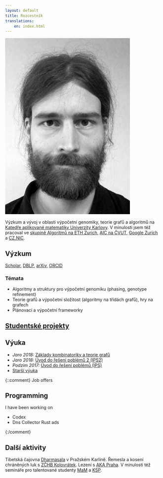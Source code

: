 ```yaml
---
layout: default
title: Rozcestník
translations:
    en: index.html
---
```


<img src="/style/gavento-m.jpg" class="index-portait-img">

Výzkum a vývoj v oblasti výpočetní genomiky, teorie grafů a algoritmů na
[Katedře aplikované matematiky Univerzity Karlovy](http://kam.mff.cuni.cz/).
V minulosti jsem též pracoval ve
[skupině Algoritmů na ETH Zurich](http://inf.ethz.ch/),
[AIC na ČVUT](http://cs.felk.cvut.cz/),
[Google Zurich](https://www.google.ch/) a
[CZ.NIC](http://nic.cz/).

## Výzkum

[<i class="ai black ai-google-scholar"></i> Scholar](https://scholar.google.com/citations?user=WeCJARQAAAAJ),
[<i class="ai black ai-dblp"></i> DBLP](http://dblp.uni-trier.de/pers/hd/g/Gavenciak:Tomas),
[<i class="ai black ai-arxiv"></i> arXiv](https://arxiv.org/find/all/1/au:+Gavenciak_T/0/1/0/all/0/),
[<i class="ai black ai-orcid"></i> ORCID](https://orcid.org/0000-0003-1119-2426) 

### Témata

* Algoritmy a struktury pro výpočetní genomiku (phasing, genotype refinement)
* Teorie grafů a výpočetní složitost (algoritmy na třídách grafů), hry na grafech
* Plánovací a výpočetní frameworky

## [Studentské projekty](/vyuka/projekty.html)

## Výuka

* *Jaro 2018:* [Základy kombinatoriky a teorie grafů](/vyuka/18LS-KGM.html)
* *Jaro 2018:* [Úvod do řešení poblémů 2 (IPS2)](http://mj.ucw.cz/vyuka/1718/ips2/)
* *Podzim 2017:* [Úvod do řešení poblémů (IPS)](http://mj.ucw.cz/vyuka/1718/ips/)
* [Starší výuka](/vyuka/archiv.html)

{::comment}
Job offers

## Programming

I have been working on 
* Codex
* Dns Collector
Rust ads

{:/comment}

## Další aktivity

Tibetská čajovna [Dharmasala](http://www.dharmasala.cz/) v Pražském Karlíně.
Řemesla a kosení chráněných luk s [ZČHB Kolovrátek](http://kolovratek.brontosaurus.cz/).
Lezení s [AKA Praha](http://www.akapraha.cz).
V minulosti též semináře pro talentované studenty [MaM](https://mam.mff.cuni.cz/) a [KSP](https://ksp.mff.cuni.cz/).

